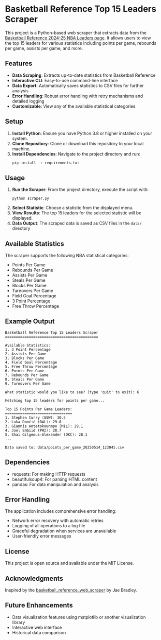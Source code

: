 # Basketball Reference Top 15 Leaders Scraper

This project is a Python-based web scraper that extracts data from the [Basketball Reference 2024-25 NBA Leaders page](https://www.basketball-reference.com/leagues/NBA_2025_leaders.html). It allows users to view the top 15 leaders for various statistics including points per game, rebounds per game, assists per game, and more.

## Features

- **Data Scraping**: Extracts up-to-date statistics from Basketball Reference
- **Interactive CLI**: Easy-to-use command-line interface
- **Data Export**: Automatically saves statistics to CSV files for further analysis
- **Error Handling**: Robust error handling with retry mechanisms and detailed logging
- **Customizable**: View any of the available statistical categories

## Setup

1. **Install Python**: Ensure you have Python 3.8 or higher installed on your system.
2. **Clone Repository**: Clone or download this repository to your local machine.
3. **Install Dependencies**: Navigate to the project directory and run:
   ```bash
   pip install -r requirements.txt
   ```

## Usage

1. **Run the Scraper**: From the project directory, execute the script with:
   ```bash
   python scraper.py
   ```
2. **Select Statistic**: Choose a statistic from the displayed menu.
3. **View Results**: The top 15 leaders for the selected statistic will be displayed.
4. **Data Output**: The scraped data is saved as CSV files in the `data/` directory

## Available Statistics

The scraper supports the following NBA statistical categories:

- Points Per Game
- Rebounds Per Game
- Assists Per Game
- Steals Per Game
- Blocks Per Game
- Turnovers Per Game
- Field Goal Percentage
- 3 Point Percentage
- Free Throw Percentage

## Example Output

```
Basketball Reference Top 15 Leaders Scraper
===========================================

Available Statistics:
1. 3 Point Percentage
2. Assists Per Game
3. Blocks Per Game
4. Field Goal Percentage
5. Free Throw Percentage
6. Points Per Game
7. Rebounds Per Game
8. Steals Per Game
9. Turnovers Per Game

What statistic would you like to see? (type 'quit' to exit): 6

Fetching top 15 leaders for points per game...

Top 15 Points Per Game Leaders:
===============================
1. Stephen Curry (GSW): 30.5
2. Luka Dončić (DAL): 29.8
3. Giannis Antetokounmpo (MIL): 29.1
4. Joel Embiid (PHI): 28.7
5. Shai Gilgeous-Alexander (OKC): 28.1
...

Data saved to: data/points_per_game_20250514_123045.csv
```

## Dependencies

- requests: For making HTTP requests
- beautifulsoup4: For parsing HTML content
- pandas: For data manipulation and analysis

## Error Handling

The application includes comprehensive error handling:
- Network error recovery with automatic retries
- Logging of all operations to a log file
- Graceful degradation when services are unavailable
- User-friendly error messages

## License

This project is open source and available under the MIT License.

## Acknowledgments

Inspired by the [basketball_reference_web_scraper](https://github.com/jaebradley/basketball_reference_web_scraper) by Jae Bradley.

## Future Enhancements

- Data visualization features using matplotlib or another visualization library
- Interactive web interface
- Historical data comparison 